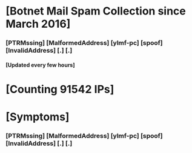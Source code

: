 # [Botnet Mail Spam Collection since March 2016]
### [PTRMssing] [MalformedAddress] [ylmf-pc] [spoof] [InvalidAddress] [.] [.]
#### [Updated every few hours]

# [Counting 91542 IPs]

# [Symptoms] 
###   [PTRMssing] [MalformedAddress] [ylmf-pc] [spoof] [InvalidAddress] [.] [.]
